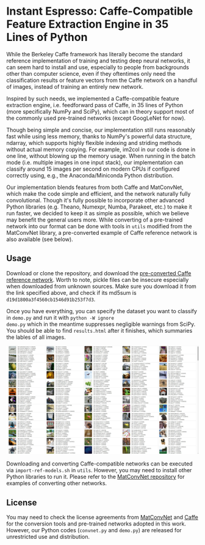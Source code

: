 # Instant Espresso: Caffe-Compatible Feature Extraction Engine in 35 Lines of Python

While the Berkeley Caffe framework has literally become the standard reference implementation of training and testing deep neural networks, it can seem hard to install and use, especially to people from backgrounds other than computer science, even if they oftentimes only need the classification results or feature vectors from the Caffe network on a handful of images, instead of training an entirely new network.

Inspired by such needs, we implemented a Caffe-compatible feature extraction engine, i.e. feedforward pass of Caffe, in 35 lines of Python (more specifically NumPy and SciPy), which can in theory support most of the commonly used pre-trained networks (except GoogLeNet for now).

Though being simple and concise, our implementation still runs reasonably fast while using less memory, thanks to NumPy's powerful data structure, ndarray, which supports highly flexible indexing and striding methods without actual memory copying.
For example, im2col in our code is done in one line, without blowing up the memory usage.
When running in the batch mode (i.e. multiple images in one input stack), our implementation can classify around 15 images per second on modern CPUs if configured correctly using, e.g., the Anaconda/Miniconda Python distribution.

Our implementation blends features from both Caffe and MatConvNet, which make the code simple and efficient, and the network naturally fully convolutional. 
Though it's fully possible to incorporate other advanced Python libraries (e.g. Theano, Numexpr, Numba, Parakeet, etc.) to make it run faster, we decided to keep it as simple as possible, which we believe may benefit the general users more.
While converting of a pre-trained network into our format can be done with tools in <code>utils</code> modified from the MatConvNet library, a pre-converted example of Caffe reference network is also available (see below).

## Usage

Download or clone the repository, and download the [pre-converted Caffe reference network](https://drive.google.com/open?id=0B8LpM_21I0tYLVBSN0NoU0w3b1U).
Worth to note, pickle files can be insecure especially when downloaded from unknown sources.
Make sure you download it from the link specified above, and check if its md5sum is <code>d19d1800a3f4560cb1546d91b253f7d3</code>.

Once you have everything, you can specify the dataset you want to classify in <code>demo.py</code> and run it with <code>python -W ignore demo.py</code> which in the meantime suppresses negligible warnings from SciPy.
You should be able to find <code>results.html</code> after it finishes, which summaries the lables of all images.

![SCREENSHOT](screenshot.jpg)

Downloading and converting Caffe-compatible networks can be executed via <code>import-ref-models.sh</code> in <code>utils</code>.
However, you may need to install other Python libraries to run it.
Please refer to the [MatConvNet repository](https://github.com/vlfeat/matconvnet) for examples of converting other networks.

## License

You may need to check the license agreements from [MatConvNet](http://www.vlfeat.org/matconvnet/) and [Caffe](http://caffe.berkeleyvision.org/) for the conversion tools and pre-trained networks adopted in this work.
However, our Python codes (<code>convnet.py</code> and <code>demo.py</code>) are released for unrestricted use and distribution.
